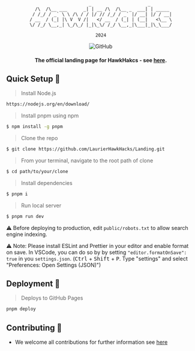 <div align="center">

```
                      _                     _        
  /\  /\__ ___      _| | __ /\  /\__ _  ___| | _____ 
 / /_/ / _` \ \ /\ / / |/ // /_/ / _` |/ __| |/ / __|
/ __  / (_| |\ V  V /|   </ __  / (_| | (__|   <\__ \
\/ /_/ \__,_| \_/\_/ |_|\_\/ /_/ \__,_|\___|_|\_\___/

2024

```
                                                     

![GitHub](https://img.shields.io/github/license/LaurierHawkHacks/Landing?style=flat-square)

#### The official landing page for HawkHakcs - see [here](https://hawkhacks.ca).


</div>


## Quick Setup :hammer:

> Install Node.js
```sh
https://nodejs.org/en/download/
```

> Install pnpm using npm
```sh
$ npm install -g pnpm
```

> Clone the repo
```sh
$ git clone https://github.com/LaurierHawkHacks/Landing.git
```

> From your terminal, navigate to the root path of clone
```sh
$ cd path/to/your/clone
```

> Install dependencies
```sh
$ pnpm i
```

> Run local server
```sh
$ pnpm run dev
```

⚠️ Before deploying to production, edit `public/robots.txt` to allow search engine indexing.

⚠️ Note: Please install ESLint and Prettier in your editor and enable format on save.
In VSCode, you can do so by by setting `"editor.formatOnSave": true` in you `settings.json`.
(<kbd>Ctrl</kbd> + <kbd>Shift</kbd> + <kbd>P</kbd>. Type "settings" and select "Preferences: Open Settings (JSON)")

## Deployment :rocket:

> Deploys to GitHub Pages
```bash
pnpm deploy
```

## Contributing 🥇
- We welcome all contributions for further information see [here](https://github.com/LaurierHawkHacks/Landing/blob/main/CONTRIBUTING.md)
